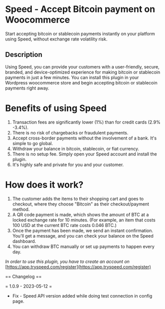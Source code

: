 # Speed - Accept Bitcoin payment on Woocommerce

Start accepting bitcoin or stablecoin payments instantly on your platform using Speed, without exchange rate volatility risk.

## Description

Using Speed, you can provide your customers with a user-friendly, secure, branded, and device-optimized experience for making bitcoin or stablecoin payments in just a few minutes.
You can install this plugin in your Wordpress woocommerce store and begin accepting bitcoin or stablecoin payments right away.

# Benefits of using Speed

1. Transaction fees are significantly lower (1%) than for credit cards (2.9% -3.4%).
2. There is no risk of chargebacks or fraudulent payments.
3. Accept cross-border payments without the involvement of a bank. It's simple to go global.
4. Withdraw your balance in bitcoin, stablecoin, or fiat currency.
5. There is no setup fee. Simply open your Speed account and install the plugin.
6. It's highly safe and private for you and your customer.

# How does it work?

1. The customer adds the items to their shopping cart and goes to checkout, where they choose "Bitcoin" as their checkout/payment method.
2. A QR code payment is made, which shows the amount of BTC at a locked exchange rate for 10 minutes. (For example, an item that costs 100 USD at the current BTC rate costs 0.046 BTC.)
3. Once the payment has been made, we send an instant confirmation. You'll get a message, and you can check your balance on the Speed dashboard.
4. You can withdraw BTC manually or set up payments to happen every day.

_In order to use this plugin, you have to create an account on_ [https://app.tryspeed.com/register](https://app.tryspeed.com/register)

== Changelog ==

= 1.0.9 - 2023-05-12 =
- Fix - Speed API version added while doing test connection in config page.
